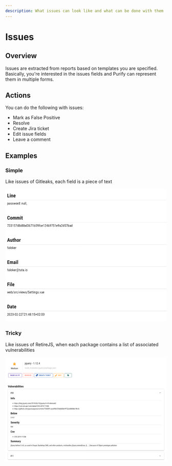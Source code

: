 ```yaml
---
description: What issues can look like and what can be done with them
---
```


# Issues

## Overview

Issues are extracted from reports based on templates you are specified. Basically, you're interested in the issues fields and Purify can represent them in multiple forms.

## Actions

You can do the following with issues:

* Mark as False Positive
* Resolve
* Create Jira ticket
* Edit issue fields
* Leave a comment

## Examples

### Simple

Like issues of Gitleaks, each field is a piece of text

![simple and clear](../.gitbook/assets/screenshot-2020-04-04-at-15.09.27.png)

### Tricky

Like issues of RetireJS, when each package contains a list of associated vulnerabilities

![Still good, but a little bit different](../.gitbook/assets/screenshot-2020-04-04-at-15.46.19.png)

